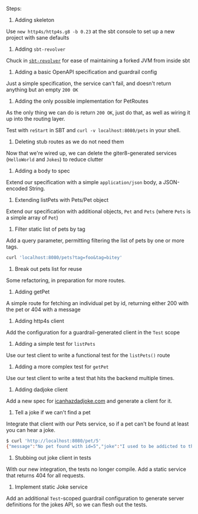 Steps:

1. Adding skeleton

Use `new http4s/http4s.g8 -b 0.23` at the sbt console to set up a new project with sane defaults

1. Adding `sbt-revolver`

Chuck in [`sbt-revolver`](https://github.com/spray/sbt-revolver) for ease of maintaining a forked JVM from inside sbt

1. Adding a basic OpenAPI specification and guardrail config

Just a simple specification, the service can't fail, and doesn't return anything but an empty `200 OK`

1. Adding the only possible implementation for PetRoutes

As the only thing we can do is return `200 OK`, just do that, as well as wiring it up into the routing layer.

Test with `reStart` in SBT and `curl -v localhost:8080/pets` in your shell.

1. Deleting stub routes as we do not need them

Now that we're wired up, we can delete the giter8-generated services (`HelloWorld` and `Jokes`) to reduce clutter

1. Adding a body to spec

Extend our specification with a simple `application/json` body, a JSON-encoded String.

1. Extending listPets with Pets/Pet object

Extend our specification with additional objects, `Pet` and `Pets` (where `Pets` is a simple array of `Pet`)

1. Filter static list of pets by tag

Add a query parameter, permitting filtering the list of pets by one or more tags.

```bash
curl 'localhost:8080/pets?tag=foo&tag=bitey'
```

1. Break out pets list for reuse

Some refactoring, in preparation for more routes.

1. Adding getPet

A simple route for fetching an individual pet by id, returning either 200 with the pet or 404 with a message

1. Adding http4s client

Add the configuration for a guardrail-generated client in the `Test` scope

1. Adding a simple test for `listPets`

Use our test client to write a functional test for the `listPets()` route

1. Adding a more complex test for `getPet`

Use our test client to write a test that hits the backend multiple times.

1. Adding dadjoke client

Add a new spec for [icanhazdadjoke.com](https://icanhazdadjoke.com) and generate a client for it.

1. Tell a joke if we can't find a pet

Integrate that client with our Pets service, so if a pet can't be found at least you can hear a joke.

```bash
$ curl 'http://localhost:8080/pet/5'
{"message":"No pet found with id=5","joke":"I used to be addicted to the hokey pokey, but I turned myself around."}
```

1. Stubbing out joke client in tests

With our new integration, the tests no longer compile. Add a static service that returns 404 for all requests.

1. Implement static Joke service

Add an additional `Test`-scoped guardrail configuration to generate server definitions for the jokes API, so we can flesh out the tests.
